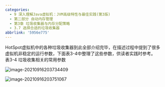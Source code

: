 ```yaml
---
categories:
  - 9 深入理解Java虛拟机：JVM高级特性与最佳实践(第3版)
  - 第二部分 自动内存管理
  - 第3章 垃圾收集器与内存分配策略
  - 3.7 选择合适的垃圾收集器
abbrlink: '5956e775'
---
```

HotSpot虚拟机中的各种垃圾收集器到此全部介绍完毕，在描述过程中提到了很多虚拟机非稳定的运行参数，下面表3-4中整理了这些参数，供读者实践时参考。
表3-4 垃圾收集相关的常用参数

![image-20210916203734409](https://gitee.com/XiaoLan223/images/raw/master/Blog/Sum/20210916203734.png)

![image-20210916203751067](https://gitee.com/XiaoLan223/images/raw/master/Blog/Sum/20210916203751.png)

